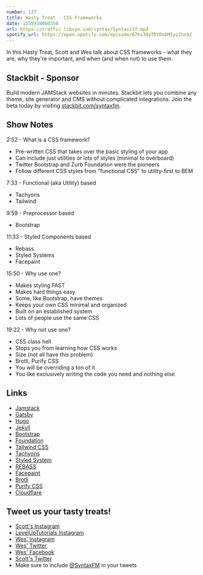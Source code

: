 ```yaml
---
number: 137
title: Hasty Treat - CSS Frameworks
date: 1555938000358
url: https://traffic.libsyn.com/syntax/Syntax137.mp3
spotify_url: https://open.spotify.com/episode/67hs3dyTRYDxDMIyzZnn9Z
---
```


In this Hasty Treat, Scott and Wes talk about CSS frameworks - what they are, why they're important, and when (and when not) to use them.

## Stackbit - Sponsor

Build modern JAMStack websites in minutes. Stackbit lets you combine any theme, site generator and CMS without complicated integrations. Join the beta today by visiting [stackbit.com/syntaxfm](https://www.stackbit.com/syntaxfm/).

## Show Notes

 2:52 - What is a CSS framework?

* Pre-written CSS that takes over the basic styling of your app
* Can include just utilities or lots of styles (minimal to overboard)
* Twitter Bootstrap and Zurb Foundation were the pioneers
* Follow different CSS styles from "functional CSS" to utility-first to BEM

7:33 - Functional (aka Utility) based

* Tachyons
* Tailwind

9:59 - Preprocessor based

* Bootstrap

11:33 - Styled Components based

* Rebass
* Styled Systems
* Facepaint

15:50 - Why use one?

* Makes styling FAST
* Makes hard things easy
* Some, like Bootstrap, have themes
* Keeps your own CSS minimal and organized
* Built on an established system
* Lots of people use the same CSS

19:22 - Why not use one?

* CSS class hell
* Stops you from learning how CSS works
* Size (not all have this problem)
* Brotli, Purify CSS
* You will be overriding a ton of it
* You like exclusively writing the code you need and nothing else


## Links
* [Jamstack](https://jamstack.org/)
* [Gatsby](https://www.gatsbyjs.org/)
* [Hugo](https://gohugo.io/)
* [Jekyll](https://jekyllrb.com/)
* [Bootstrap](https://getbootstrap.com/)
* [Foundation](https://foundation.zurb.com/)
* [Tailwind CSS](https://tailwindcss.com)
* [Tachyons](https://tachyons.io/)
* [Styled System](https://github.com/styled-system/styled-system)
* [REBASS](https://rebassjs.org/)
* [Facepaint](https://github.com/emotion-js/facepaint)
* [Brotli](https://github.com/google/brotli)
* [Purify CSS](https://github.com/purifycss/purifycss)
* [Cloudflare](https://www.cloudflare.com/)

## Tweet us your tasty treats!
* [Scott's Instagram](https://www.instagram.com/stolinski/)
* [LevelUpTutorials Instagram](https://www.instagram.com/LevelUpTutorials/)
* [Wes' Instagram](https://www.instagram.com/wesbos/)
* [Wes' Twitter](https://twitter.com/wesbos)
* [Wes' Facebook](https://www.facebook.com/wesbos.developer)
* [Scott's Twitter](https://twitter.com/stolinski)
* Make sure to include [@SyntaxFM](https://twitter.com/SyntaxFM) in your tweets